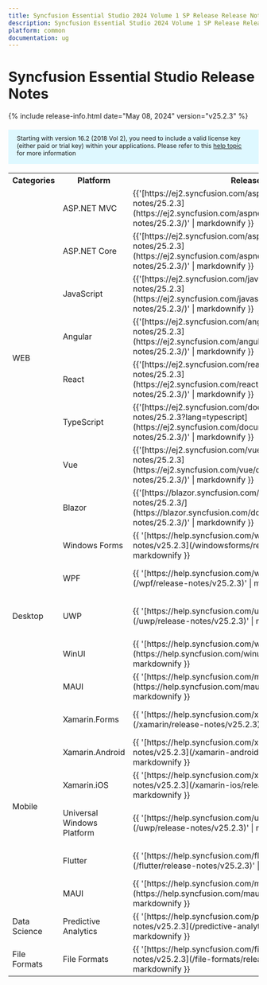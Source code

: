 ```yaml
---
title: Syncfusion Essential Studio 2024 Volume 1 SP Release Release Notes  
description: Syncfusion Essential Studio 2024 Volume 1 SP Release Release Notes  
platform: common
documentation: ug
---
```


# Syncfusion Essential Studio  Release Notes  

{% include release-info.html date="May 08, 2024"   version="v25.2.3" %} 

<style>
#license {
    font-size: .88em!important;
margin-top: 1.5em;     margin-bottom: 1.5em;
    background-color: #def8ff;
    padding: 10px 17px 14px;
}
</style>

<div id="license">
Starting with version 16.2 (2018 Vol 2), you need to include a valid license key (either paid or trial key) within your applications. 
Please refer to this <a href="/common/essential-studio/licensing/license-key">help topic</a> for more information 
</div>



<table>
<tr>
<th>
Categories</th><th>
Platform</th><th>
Release Notes</th><th>
Read Me</th></tr>
<tr>
<td rowspan="8">
WEB 
</td>
<td>
ASP.NET MVC
</td>
<td>{{'[https://ej2.syncfusion.com/aspnetmvc/documentation/release-notes/25.2.3](https://ej2.syncfusion.com/aspnetmvc/documentation/release-notes/25.2.3/)' | markdownify }}
</td>
<td>{{'[http://files2.syncfusion.com/Installs/v25.2.3/ReadMe/web/ASPMVC.html](http://files2.syncfusion.com/Installs/v25.2.3/ReadMe/web/ASPMVC.html)' | markdownify }}
</td>
</tr>
<tr>
<td>
ASP.NET Core	
</td>
<td>{{'[https://ej2.syncfusion.com/aspnetcore/documentation/release-notes/25.2.3](https://ej2.syncfusion.com/aspnetcore/documentation/release-notes/25.2.3/)' | markdownify }}
</td>
<td>{{'[http://files2.syncfusion.com/Installs/v25.2.3/ReadMe/web/ASPNETCORE.html](http://files2.syncfusion.com/Installs/v25.2.3/ReadMe/web/ASPNETCORE.html)' | markdownify }}
</td>
</tr>
<tr>
<td>
JavaScript
</td>
<td>{{'[https://ej2.syncfusion.com/javascript/documentation/release-notes/25.2.3](https://ej2.syncfusion.com/javascript/documentation/release-notes/25.2.3/)' | markdownify }}
</td>
<td>{{'[http://files2.syncfusion.com/Installs/v25.2.3/ReadMe/web/JavaScript.html](http://files2.syncfusion.com/Installs/v25.2.3/ReadMe/web/JavaScript.html)' | markdownify }}
</td>
</tr>
<tr>
<td>
Angular
</td>
<td>{{'[https://ej2.syncfusion.com/angular/documentation/release-notes/25.2.3](https://ej2.syncfusion.com/angular/documentation/release-notes/25.2.3/)' | markdownify }}
</td>
<td>{{'[http://files2.syncfusion.com/Installs/v25.2.3/ReadMe/web/Angular.html](http://files2.syncfusion.com/Installs/v25.2.3/ReadMe/web/Angular.html)' | markdownify }}
</td>
</tr>
<tr>
<td>
React
</td>
<td>{{'[https://ej2.syncfusion.com/react/documentation/release-notes/25.2.3](https://ej2.syncfusion.com/react/documentation/release-notes/25.2.3/)' | markdownify }}
</td>
<td>{{'[http://files2.syncfusion.com/Installs/v25.2.3/ReadMe/web/React.html](http://files2.syncfusion.com/Installs/v25.2.3/ReadMe/web/React.html)' | markdownify }}
</td>
</tr>
<tr>
<td>
TypeScript
</td>
<td>{{'[https://ej2.syncfusion.com/documentation/release-notes/25.2.3?lang=typescript](https://ej2.syncfusion.com/documentation/release-notes/25.2.3/)' | markdownify }}
</td>
<td>{{'[http://files2.syncfusion.com/Installs/v25.2.3/ReadMe/web/TypeScript.html](http://files2.syncfusion.com/Installs/v25.2.3/ReadMe/web/TypeScript.html)' | markdownify }}
</td>
</tr>
<tr>
<td>
Vue
</td>
<td>{{'[https://ej2.syncfusion.com/vue/documentation/release-notes/25.2.3](https://ej2.syncfusion.com/vue/documentation/release-notes/25.2.3/)' | markdownify }}
</td>
<td>{{'[http://files2.syncfusion.com/Installs/v25.2.3/ReadMe/web/Vue.html](http://files2.syncfusion.com/Installs/v25.2.3/ReadMe/web/Vue.html)' | markdownify }}
</td>
</tr>
<tr>
<td>
Blazor
</td>
<td>{{'[https://blazor.syncfusion.com/documentation/release-notes/25.2.3/](https://blazor.syncfusion.com/documentation/release-notes/25.2.3/)' | markdownify }}
</td>
<td>{{'[http://files2.syncfusion.com/Installs/v25.2.3/ReadMe/web/Blazor.html](http://files2.syncfusion.com/Installs/v25.2.3/ReadMe/web/Blazor.html)' | markdownify }}
</td>
</tr>
<tr>
<td rowspan="5">
Desktop
</td>
<td>
Windows Forms
</td>
<td>{{ '[https://help.syncfusion.com/windowsforms/release-notes/v25.2.3](/windowsforms/release-notes/v25.2.3)' | markdownify }}
</td>
<td>{{ '[http://files2.syncfusion.com/Installs/v25.2.3/ReadMe/WindowsForms.html](http://files2.syncfusion.com/Installs/v25.2.3/ReadMe/WindowsForms.html)' | markdownify }}
</td>
</tr>
<tr>
<td>
WPF
</td>
<td>{{ '[https://help.syncfusion.com/wpf/release-notes/v25.2.3](/wpf/release-notes/v25.2.3)' | markdownify }}
</td>
<td>{{ '[http://files2.syncfusion.com/Installs/v25.2.3/ReadMe/WPF.html](http://files2.syncfusion.com/Installs/v25.2.3/ReadMe/WPF.html)' | markdownify }}
</td>
</tr>
<tr>
<td>
UWP
</td>
<td>{{ '[https://help.syncfusion.com/uwp/release-notes/v25.2.3](/uwp/release-notes/v25.2.3)' | markdownify }}
</td>
<td>{{ '[http://files2.syncfusion.com/Installs/v25.2.3/ReadMe/UniversalWindows.html](http://files2.syncfusion.com/Installs/v25.2.3/ReadMe/UniversalWindows.html)' | markdownify }}
</td>
</tr>
<tr>
<td>
WinUI
</td>
<td>{{ '[https://help.syncfusion.com/winui/release-notes/v25.2.3](https://help.syncfusion.com/winui/release-notes/v25.2.3)' | markdownify }}
</td>
<td>{{ '[http://files2.syncfusion.com/Installs/v25.2.3/ReadMe/WinUI.html](http://files2.syncfusion.com/Installs/v25.2.3/ReadMe/WinUI.html)' | markdownify }}
</td>
</tr>
<tr>
<td>
MAUI
</td>
<td>{{ '[https://help.syncfusion.com/maui/release-notes/v25.2.3](https://help.syncfusion.com/maui/release-notes/v25.2.3)' | markdownify }}
</td>
<td>{{ '[http://files2.syncfusion.com/Installs/v25.2.3/ReadMe/.NETMAUI.html](http://files2.syncfusion.com/Installs/v25.2.3/ReadMe/.NETMAUI.html)' | markdownify }}
</td>
</tr>
<tr>
<td rowspan="6">
Mobile
</td>
<td>
Xamarin.Forms
</td>
<td>{{ '[https://help.syncfusion.com/xamarin/release-notes/v25.2.3](/xamarin/release-notes/v25.2.3)' | markdownify }}
</td>
<td>{{ '[http://files2.syncfusion.com/Installs/v25.2.3/ReadMe/Xamarin_Forms.html](http://files2.syncfusion.com/Installs/v25.2.3/ReadMe/Xamarin_Forms.html)' | markdownify }}
</td>
</tr>
<tr>
<td>
Xamarin.Android
</td>
<td>{{ '[https://help.syncfusion.com/xamarin-android/release-notes/v25.2.3](/xamarin-android/release-notes/v25.2.3)' | markdownify }}
</td>
<td>{{ '[http://files2.syncfusion.com/Installs/v25.2.3/ReadMe/Xamarin_Forms.html](http://files2.syncfusion.com/Installs/v25.2.3/ReadMe/Xamarin_Forms.html)' | markdownify }}
</td>
</tr>
<tr>
<td>
Xamarin.iOS
</td>
<td>{{ '[https://help.syncfusion.com/xamarin-ios/release-notes/v25.2.3](/xamarin-ios/release-notes/v25.2.3)' | markdownify }}
</td>
<td>{{ '[http://files2.syncfusion.com/Installs/v25.2.3/ReadMe/Xamarin_Forms.html](http://files2.syncfusion.com/Installs/v25.2.3/ReadMe/Xamarin_Forms.html)' | markdownify }}
</td>
</tr>
<tr>
<td>
Universal Windows Platform
</td>
<td>{{ '[https://help.syncfusion.com/uwp/release-notes/v25.2.3](/uwp/release-notes/v25.2.3)' | markdownify }}
</td>
<td>{{ '[http://files2.syncfusion.com/Installs/v25.2.3/ReadMe/UniversalWindows.html](http://files2.syncfusion.com/Installs/v25.2.3/ReadMe/UniversalWindows.html)' | markdownify }}
</td>
</tr>
<tr>
<td>
Flutter
</td>
<td>{{ '[https://help.syncfusion.com/flutter/release-notes/v25.2.3](/flutter/release-notes/v25.2.3)' | markdownify }}
</td>
<td>{{ '[http://files2.syncfusion.com/Installs/v25.2.3/ReadMe/Flutter.html](http://files2.syncfusion.com/Installs/v25.2.3/ReadMe/Flutter.html)' | markdownify }}
</td>
</tr>
<tr>
<td>
MAUI
</td>
<td>{{ '[https://help.syncfusion.com/maui/release-notes/v25.2.3](https://help.syncfusion.com/maui/release-notes/v25.2.3)' | markdownify }}
</td>
<td>{{ '[http://files2.syncfusion.com/Installs/v25.2.3/ReadMe/.NETMAUI.html](http://files2.syncfusion.com/Installs/v25.2.3/ReadMe/.NETMAUI.html)' | markdownify }}
</td>
</tr>



<tr>
<td>
Data Science
</td>
<td>
Predictive Analytics
</td>
<td>{{ '[https://help.syncfusion.com/predictive-analytics/release-notes/v25.2.3](/predictive-analytics/release-notes/v25.2.3)' | markdownify }}
</td>
<td>
</td>
</tr>
<tr>
<td>
File Formats
</td>
<td>
File Formats
</td>
<td>{{ '[https://help.syncfusion.com/file-formats/release-notes/v25.2.3](/file-formats/release-notes/v25.2.3)' | markdownify }}
</td>
<td>
</td>
</tr>
</table>